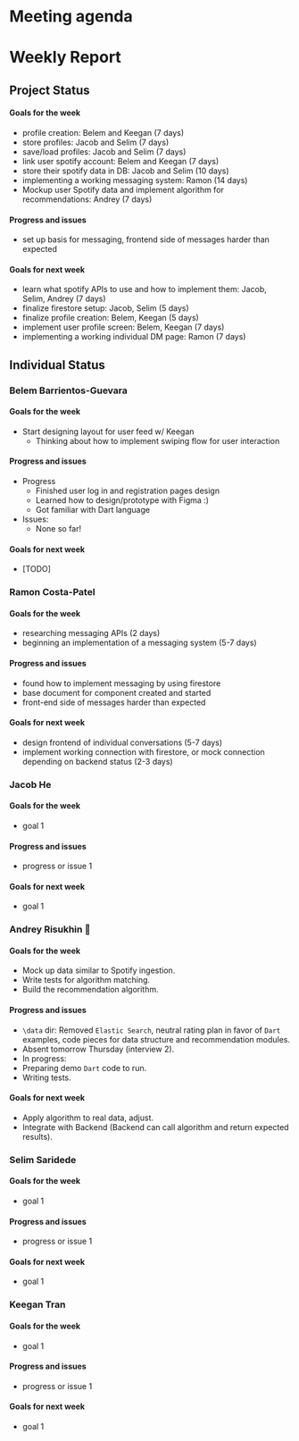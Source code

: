 # Meeting agenda

# Weekly Report
## Project Status
#### Goals for the week
* profile creation: Belem and Keegan (7 days)
* store profiles: Jacob and Selim (7 days)
* save/load profiles: Jacob and Selim (7 days)
* link user spotify account: Belem and Keegan (7 days)
* store their spotify data in DB: Jacob and Selim (10 days)
* implementing a working messaging system: Ramon (14 days)
* Mockup user Spotify data and implement algorithm for recommendations: Andrey (7 days)
#### Progress and issues
* set up basis for messaging, frontend side of messages harder than expected
#### Goals for next week
* learn what spotify APIs to use and how to implement them: Jacob, Selim, Andrey (7 days)
* finalize firestore setup: Jacob, Selim (5 days)
* finalize profile creation: Belem, Keegan (5 days)
* implement user profile screen: Belem, Keegan (7 days)
* implementing a working individual DM page: Ramon (7 days)

## Individual Status
### Belem Barrientos-Guevara
#### Goals for the week
* Start designing layout for user feed w/ Keegan 
  * Thinking about how to implement swiping flow for user interaction
#### Progress and issues
* Progress
  * Finished user log in and registration pages design
  * Learned how to design/prototype with Figma :)
  * Got familiar with Dart language 
* Issues:
  * None so far!
#### Goals for next week
* [TODO]

### Ramon Costa-Patel
#### Goals for the week
* researching messaging APIs (2 days)
* beginning an implementation of a messaging system (5-7 days)
#### Progress and issues
* found how to implement messaging by using firestore 
* base document for component created and started
* front-end side of messages harder than expected
#### Goals for next week
* design frontend of individual conversations (5-7 days)
* implement working connection with firestore, or mock connection depending on backend status (2-3 days)

### Jacob He
#### Goals for the week
* goal 1
#### Progress and issues
* progress or issue 1
#### Goals for next week
* goal 1

### Andrey Risukhin :pig_nose:
#### Goals for the week
* Mock up data similar to Spotify ingestion.
* Write tests for algorithm matching.
* Build the recommendation algorithm. 
#### Progress and issues
* `\data` dir: Removed `Elastic Search`, neutral rating plan in favor of `Dart` examples, code pieces for data structure and recommendation modules.
* Absent tomorrow Thursday (interview 2).
* In progress:
*  Preparing demo `Dart` code to run.
*  Writing tests.
#### Goals for next week
* Apply algorithm to real data, adjust.
* Integrate with Backend (Backend can call algorithm and return expected results).

### Selim Saridede
#### Goals for the week
* goal 1
#### Progress and issues
* progress or issue 1
#### Goals for next week
* goal 1

### Keegan Tran
#### Goals for the week
* goal 1
#### Progress and issues
* progress or issue 1
#### Goals for next week
* goal 1
